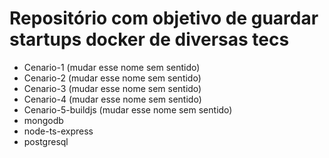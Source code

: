 # Repositório com objetivo de guardar startups docker de diversas tecs

- Cenario-1 (mudar esse nome sem sentido)
- Cenario-2 (mudar esse nome sem sentido)
- Cenario-3 (mudar esse nome sem sentido)
- Cenario-4 (mudar esse nome sem sentido)
- Cenario-5-buildjs (mudar esse nome sem sentido)
- mongodb
- node-ts-express
- postgresql
